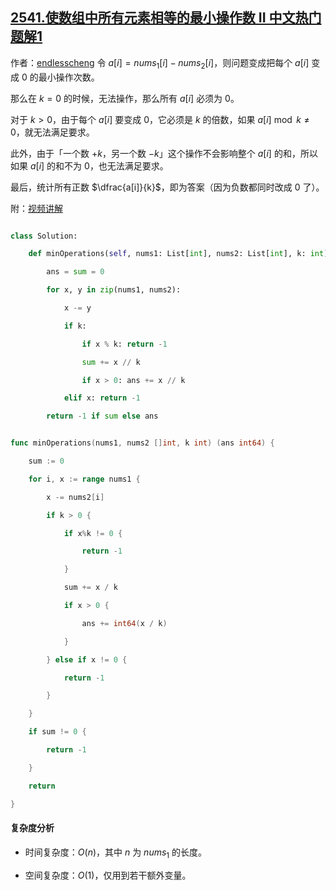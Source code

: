 ## [2541.使数组中所有元素相等的最小操作数 II 中文热门题解1](https://leetcode.cn/problems/minimum-operations-to-make-array-equal-ii/solutions/100000/zhuan-huan-yi-ci-bian-li-by-endlesscheng-hc0y)

作者：[endlesscheng](https://leetcode.cn/u/endlesscheng)
令 $a[i] = \textit{nums}_1[i] - \textit{nums}_2[i]$，则问题变成把每个 $a[i]$ 变成 $0$ 的最小操作次数。

那么在 $k=0$ 的时候，无法操作，那么所有 $a[i]$ 必须为 $0$。

对于 $k>0$，由于每个 $a[i]$ 要变成 $0$，它必须是 $k$ 的倍数，如果 $a[i]\bmod k \ne 0$，就无法满足要求。

此外，由于「一个数 $+k$，另一个数 $-k$」这个操作不会影响整个 $a[i]$ 的和，所以如果 $a[i]$ 的和不为 $0$，也无法满足要求。

最后，统计所有正数 $\dfrac{a[i]}{k}$，即为答案（因为负数都同时改成 $0$ 了）。

附：[视频讲解](https://www.bilibili.com/video/BV1jG4y197qD/)

```py [sol1-Python3]
class Solution:
    def minOperations(self, nums1: List[int], nums2: List[int], k: int) -> int:
        ans = sum = 0
        for x, y in zip(nums1, nums2):
            x -= y
            if k:
                if x % k: return -1
                sum += x // k
                if x > 0: ans += x // k
            elif x: return -1
        return -1 if sum else ans
```

```go [sol1-Go]
func minOperations(nums1, nums2 []int, k int) (ans int64) {
	sum := 0
	for i, x := range nums1 {
		x -= nums2[i]
		if k > 0 {
			if x%k != 0 {
				return -1
			}
			sum += x / k
			if x > 0 {
				ans += int64(x / k)
			}
		} else if x != 0 {
			return -1
		}
	}
	if sum != 0 {
		return -1
	}
	return
}
```

#### 复杂度分析

- 时间复杂度：$O(n)$，其中 $n$ 为 $\textit{nums}_1$ 的长度。
- 空间复杂度：$O(1)$，仅用到若干额外变量。

